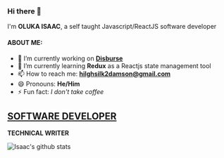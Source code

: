 ### Hi there 👋

<!--
**tech-doctor/tech-doctor** is a ✨ _special_ ✨ repository because its `README.md` (this file) appears on your GitHub profile.
-->
I'm **OLUKA ISAAC**, a self taught Javascript/ReactJS software developer

#### ABOUT ME: 

* 🔭 I’m currently working on **[Disburse](https://sendairtime.netlify.app/)**
* 🌱 I’m currently learning **Redux** as a Reactjs state management tool
* 📫 How to reach me:  **hilghsilk2damson@gmail.com**
* 😄 Pronouns: **He/Him**
* ⚡ Fun fact: *I don't take coffee*

**[SOFTWARE DEVELOPER](https://olukaisaac.netlify.app/)**
-----------------------
**TECHNICAL WRITER**

![Isaac's github stats](https://github-readme-stats.vercel.app/api?username=tech-doctor&show_icons=true&theme=dark
)


